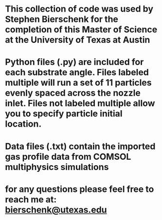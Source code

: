 # This collection of code was used by Stephen Bierschenk for the completion of this Master of Science at the University of Texas at Austin
# Python files (.py) are included for each substrate angle. Files labeled multiple will run a set of 11 particles evenly spaced across the nozzle inlet. Files not labeled multiple allow you to specify particle initial location.
# Data files (.txt) contain the imported gas profile data from COMSOL multiphysics simulations

# for any questions please feel free to reach me at: bierschenk@utexas.edu
